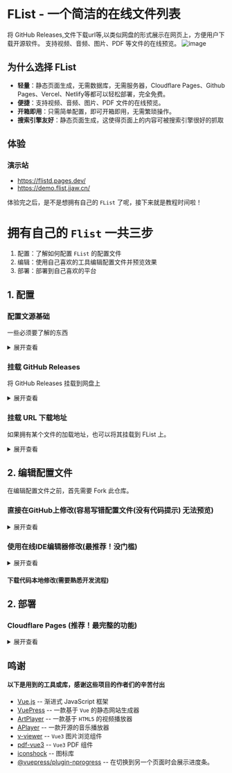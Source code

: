 # FList - 一个简洁的在线文件列表
将 GitHub Releases,文件下载url等,以类似网盘的形式展示在网页上，方便用户下载开源软件。
支持视频、音频、图片、PDF 等文件的在线预览。
![image](https://github.com/user-attachments/assets/1ec0bc23-6fdb-45c6-a58b-1db13864aed7)


## 为什么选择 FList
- **轻量**：静态页面生成，无需数据库，无需服务器，Cloudflare Pages、Github Pages、Vercel、Netlify等都可以轻松部署，完全免费。
- **便捷**：支持视频、音频、图片、PDF 文件的在线预览。
- **开箱即用**：只需简单配置，即可开箱即用，无需繁琐操作。
- **搜索引擎友好**：静态页面生成，这使得页面上的内容可被搜索引擎很好的抓取

## 体验
### 演示站
- https://flistd.pages.dev/
- https://demo.flist.jjaw.cn/


体验完之后，是不是想拥有自己的 ```FList``` 了呢，接下来就是教程时间啦！


# **拥有自己的 ```Flist``` 一共三步**
1. 配置：了解如何配置 ```FList``` 的配置文件
2. 编辑：使用自己喜欢的工具编辑配置文件并预览效果
3. 部署：部署到自己喜欢的平台


## 1. 配置

### 配置文源基础
一些必须要了解的东西
<details>
<summary>展开查看</summary>

所有的配置文件都在 [vuepress.config.ts](vuepress.config.ts) 文件中，你可以根据自己的需求进行修改。


所有有关网盘的配置都在 ```FileList``` 函数的参数中。```FileList``` 接收一个文件数组，可以配置挂载多个文件源。


***注意，每个对象都要用```{}```包裹，每个对象之间用```,```隔开。*** 例：
``` typescript
export default defineUserConfig({
    ....
    theme: FileList([
        {...},
        {...},
        {...},
        {...}
    ]),
    .....
});
```
下面的所有配置示例都是 ```FileList``` 函数的参数数组中的一个对象的示例。
</details>

### 挂载 GitHub Releases
将 GitHub Releases 挂载到网盘上
<details>
<summary>展开查看</summary>

#### 基础
将 ```jianjianai``` 的 ```FList``` 仓库挂载到根目录 ```/``` 下

- mountPath: 挂载路径,就是将文件源中的文件放到什么路径下
- analysis: 文件源分析器，这里使用的是 ```githubReleasesFilesAnalysis```，用于解析 GitHub Releases 中的文件
``` typescript
{
  mountPath:"/",
  analysis:githubReleasesFilesAnalysis({user:"jianjianai", repository:"FList"})
}
```
这样就把 ```jianjianai``` 的 ```FList``` 仓库挂载到了根目录 ```/``` 下了。

#### 配置代理
如果直接从GitHub下载速度可能不佳。 并且由于跨域的原因，PDF，TXT，这些文件无法预览，只能下载。（视频图片音频可以预览）。建议配置下载代理。

如果你使用 ```Cloudflare Pages``` 则可以直接使用 ```cloudflarePagesDownProxy()``` 他会自动完成全部配置，
并且在开发阶段也有很好的预览体验。

- downProxy: 下载代理，设计上可以支持各种不同的代理，但是目前只有 ```cloudflarePagesDownProxy```。
``` typescript
{
  mountPath:"/",
  analysis:githubReleasesFilesAnalysis({user:"jianjianai", repository:"FList"}),
  downProxy:cloudflarePagesDownProxy(),
}
```

#### githubReleasesFilesAnalysis 特性
```githubReleasesFilesAnalysis``` 会将  ```GitHub Releases```
中的每个标签解析为一个目录，标签下发行的文件放到这个目录中。例如:
- ```v1.0``` -> ```/v1.0```
- ```v1.1``` -> ```/v1.1```

如果想要将文件放到```/```下可以将标签名称命名为 ```root```,在 ```root``` 标签下的文件会被放到 ```/``` 下。


如果想要将文件放到更深的目录下，则可以在标签中使用```/```。例如
- ```v1.0/test``` -> ```/v1.0/test```
- ```test/test2``` -> ```/test/test2```

</details>

### 挂载 URL 下载地址
如果拥有某个文件的加载地址，也可以将其挂载到 FList 上。
<details>
<summary>展开查看</summary>

#### 基础
将 ```https://example.com/test.jpg``` 的文件挂载到 ```/example``` 下,有两种配置文件分析器的的方式。

1. 将挂载路径设置到```/example```下，之后配置 ```fileUrlTreeAnalysis``` ,将文件放到 ```/``` 下。
``` typescript
{
  mountPath:"/example",
  analysis:fileUrlTreeAnalysis({
    "/test.jpg":"https://example.com/test.jpg"
  }),
}
```

2. 将挂载路径设置到```/```下，之后配置 ```fileUrlTreeAnalysis``` ,将文件放到 ```/example``` 下。
``` typescript
{
  mountPath:"/",
  analysis:fileUrlTreeAnalysis({
    "/example/test.jpg":"https://example.com/test.jpg"
  }),
}
```

```fileUrlTreeAnalysis``` 可以一次分析多个文件。

``` typescript
{
  mountPath:"/",
  analysis:fileUrlTreeAnalysis({
    "/example/test.jpg":"https://example.com/test.jpg",
    "/test1.jpg":"https://example.com/test1.jpg",
    "/test/test2.jpg":"https://example.com/test2.jpg",
    "/example/test3.jpg":"https://example.com/test3.jpg",
    "/example/test/test4.jpg":"https://example.com/test4.jpg",
    .....
  }),
}
```

#### 配置代理

如果您的文件下载地址访问速度不佳。 或者由于跨域的原因，PDF，TXT，这些文件无法预览，可以配置代理。

如果你使用 ```Cloudflare Pages``` 则可以直接使用 ```cloudflarePagesDownProxy()``` 他会自动完成全部配置，
并且在开发阶段也有很好的预览体验。

- downProxy: 下载代理，设计上可以支持各种不同的代理，但是目前只有 ```cloudflarePagesDownProxy```。
``` typescript
{
  mountPath:"/",
  analysis:fileUrlTreeAnalysis({
    "/example/test.jpg":"https://example.com/test.jpg",
    ....
  }),
  downProxy:cloudflarePagesDownProxy(),
}
```

如果只想代理部分文件，可以将文件分析器分为两个来配置
``` typescript
// 不需要代理的文件
{
  mountPath:"/",
  analysis:fileUrlTreeAnalysis({
    "/example/test.jpg":"https://example.com/test.jpg",
    ....
  }),
},
// 需要代理的文件
{
  mountPath:"/",
  analysis:fileUrlTreeAnalysis({
    "/example/test1.jpg":"https://example.com/test1.jpg",
    ....
  }),
  downProxy:cloudflarePagesDownProxy(),
}
```

</details>


## 2. 编辑配置文件
在编辑配置文件之前，首先需要 Fork 此仓库。

### 直接在GitHub上修改(容易写错配置文件(没有代码提示) 无法预览)
<details>
<summary>展开查看</summary>

在自己Fork的仓库打开配置文件
![image](https://github.com/user-attachments/assets/02d5c9f4-9636-4b4b-b021-2f01c25f29b8)

点击编辑按钮
![image](https://github.com/user-attachments/assets/287f1595-e14f-4f8a-8136-900f44502adb)

编辑好之后点击提交
![image](https://github.com/user-attachments/assets/07052290-2453-4247-b248-f3c890920bb0)

![image](https://github.com/user-attachments/assets/0a92a00c-a9df-4792-abdb-0c8212b099bd)


</details>

### 使用在线IDE编辑器修改(最推荐！没门槛)

<details>
<summary>展开查看</summary>

#### StackBlitz

<details>
<summary>展开查看</summary>
打开 StackBlitz 的主页 [https://stackblitz.com/](https://stackblitz.com/)

![image](https://github.com/user-attachments/assets/7e470478-617d-4507-a686-9aa89465a1fb)

![image](https://github.com/user-attachments/assets/f1294d54-d833-4439-b00f-fcff1b36a776)

![image](https://github.com/user-attachments/assets/b58f55f0-aa44-4f5c-938b-9788430e6bcf)

![image](https://github.com/user-attachments/assets/93bf3493-202d-4806-96b3-2d0e56c41e45)

等等项目加载，如果右边的等等部分出现红色则可能是因为网络原因失败了，这个时候刷新网页，重新加载。
![image](https://github.com/user-attachments/assets/664c53b1-d470-4b01-b08e-aeca6a2f3252)

直到右边出现预览则成功 (因为 StackBlitz 是运行在浏览器上的所以配置了代理的文件无法预览)
![image](https://github.com/user-attachments/assets/dce389fc-0eae-424a-9b8a-eecde75859b9)

打开配置文件编辑。
![image](https://github.com/user-attachments/assets/39a86ceb-b078-4922-9035-55c7a86743e1)

编辑好后按 Ctrl+S 保存当前文件即可马上预览效果。
![image](https://github.com/user-attachments/assets/cd205dec-f1cb-4301-abe8-a36624f19396)

注意红色的波浪线，这表示你的配置文件格式写错了，错误的配置文件会导致网页无法构建。下图的 ```mountPath``` 拼错了一个字母，被编辑器检查出来了。
![image](https://github.com/user-attachments/assets/efc007b7-5b9e-43e1-9d3c-e238dec114f7)

编辑完成之后就可以将文件推送到GitHub上了
![image](https://github.com/user-attachments/assets/6dbc7070-5ef5-4e7f-b7e7-ae9c1fa7d3a5)


</details>

#### Gitpod

<details>
<summary>展开查看</summary>
打开 Gitpod 主页 [https://gitpod.io/](https://gitpod.io/)

![image](https://github.com/user-attachments/assets/825489e1-5945-4b89-9df1-255fe6037844)

使用 GitHub 登录
![image](https://github.com/user-attachments/assets/374312ff-be37-47b6-b6c7-725081fff24d)

![image](https://github.com/user-attachments/assets/f75e6631-4ab2-4c67-8a1f-edcae028502e)

![image](https://github.com/user-attachments/assets/7cbe5f34-b8b5-4476-a302-142ed8e700a0)

打开仓库，很快就加载好了
![image](https://github.com/user-attachments/assets/fb73dbbc-ec98-4878-9669-c8fd1c4dc601)

按住 ctrl 点击链接可以打开新标签页预览
![image](https://github.com/user-attachments/assets/eb21a234-8873-4639-8b79-de019f97e102)

点击打开配置文件即可开始编辑
![image](https://github.com/user-attachments/assets/265fc70e-5fef-48d7-8a24-0178c519dbe7)

注意红色的波浪线，这表示你的配置文件格式写错了，错误的配置文件会导致网页无法构建。下图的 ```mountPath``` 拼错了一个字母，被编辑器检查出来了。
![image](https://github.com/user-attachments/assets/79f5fdc1-cc17-470b-88c8-4dd91f52a011)

编辑完成后提交文件
![image](https://github.com/user-attachments/assets/bcee629a-ae03-4a0b-ab9a-4c59d5dbe5b8)

提交之后再次点击即可将文件同步到 GitHub
![image](https://github.com/user-attachments/assets/adaf308e-e09c-4bf7-ac1e-dd53368ff7c1)


</details>

</details>

#### 下载代码本地修改(需要熟悉开发流程)



## 2. 部署
### Cloudflare Pages (推荐！最完整的功能)
<details>
<summary>展开查看</summary>

懂得小伙伴都懂，看这两行就够了。

- Build command
``` shell
pnpm run build
```
- Build output directory
``` shell
.vuepress/dist
```

### 详细教学
不懂的话展开详细教学吧。

#### 1.Fork此仓库

![image](https://github.com/user-attachments/assets/03ce03d2-0171-4731-9e9a-bcb4ed57356b)
![image](https://github.com/jianjianai/microsoft-copilot-porxy/assets/59829816/3a4be71a-bd12-4938-add8-00998c5ca0aa)





</details>




## 鸣谢
#### 以下是用到的工具或库，感谢这些项目的作者们的辛苦付出
- [Vue.js](https://github.com/vuepress/core) -- 渐进式 JavaScript 框架
- [VuePress](https://github.com/vuepress/core) -- 一款基于 `Vue` 的静态网站生成器
- [ArtPlayer](https://github.com/zhw2590582/ArtPlayer) -- 一款基于 `HTML5` 的视频播放器
- [APlayer](https://github.com/DIYgod/APlayer) -- 一款开源的音乐播放器
- [v-viewer](https://github.com/mirari/v-viewer) -- `Vue3` 图片浏览组件
- [pdf-vue3](https://github.com/hymhub/pdf-vue3) -- `Vue3` PDF 组件
- [iconshock](https://www.iconshock.com/) -- 图标库
- [@vuepress/plugin-nprogress](https://www.npmjs.com/package/@vuepress/plugin-nprogress) -- 在切换到另一个页面时会展示进度条。
